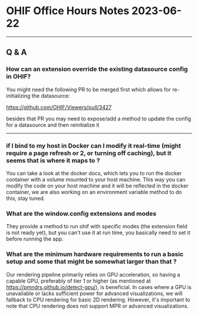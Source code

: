 # OHIF Office Hours Notes 2023-06-22

---

## Q & A

### How can an extension override the existing datasource config in OHIF?

You might need the following PR to be merged first which allows for re-initializing the datasource:

https://github.com/OHIF/Viewers/pull/3427

besides that PR you may need to expose/add a method to update the config for a datasource and then reinitialize it

---

### if I bind to my host in Docker can I modify it real-time (might require a page refresh or 2, or turning off caching), but it seems that is where it maps to ?

You can take a look at the docker docs, which lets you to run the docker container with a volume mounted to your host machine. This way you can modify the code on your host machine and it will be reflected in the docker container, we are also working on an environment variable method to do this, stay tuned.

### What are the window.config extensions and modes

They provide a method to run ohif with specific modes (the extension field is not ready yet), but you can't use it at run time, you basically
need to set it before running the app.

### What are the minimum hardware requirements to run a basic setup and some that might be somewhat larger than that ?

Our rendering pipeline primarily relies on GPU acceleration, so having a capable GPU, preferably of tier 1 or higher (as mentioned at https://pmndrs.github.io/detect-gpu/), is beneficial. In cases where a GPU is unavailable or lacks sufficient power for advanced visualizations, we will fallback to CPU rendering for basic 2D rendering. However, it's important to note that CPU rendering does not support MPR or advanced visualizations.
